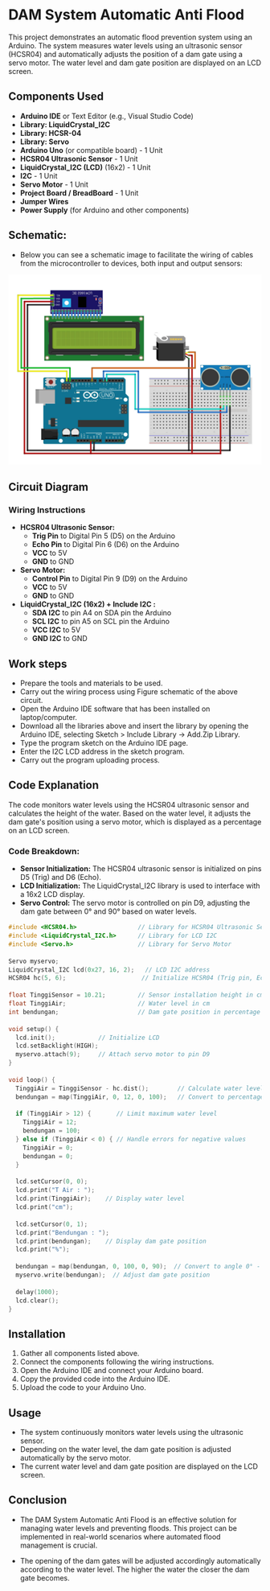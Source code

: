 # DAM System Automatic Anti Flood

This project demonstrates an automatic flood prevention system using an Arduino. The system measures water levels using an ultrasonic sensor (HCSR04) and automatically adjusts the position of a dam gate using a servo motor. The water level and dam gate position are displayed on an LCD screen.

## Components Used

- **Arduino IDE** or Text Editor (e.g., Visual Studio Code)
- **Library: LiquidCrystal_I2C**
- **Library: HCSR-04**
- **Library: Servo**
- **Arduino Uno** (or compatible board) - 1 Unit
- **HCSR04 Ultrasonic Sensor** - 1 Unit
- **LiquidCrystal_I2C (LCD)** (16x2) - 1 Unit
- **I2C** - 1 Unit
- **Servo Motor** - 1 Unit
- **Project Board / BreadBoard** - 1 Unit
- **Jumper Wires**
- **Power Supply** (for Arduino and other components)

## Schematic:

- Below you can see a schematic image to facilitate the wiring of cables from the microcontroller to devices, both input and output sensors:

![Schematic](img/skema.jpg)

## Circuit Diagram

### Wiring Instructions

- **HCSR04 Ultrasonic Sensor:**
  - **Trig Pin** to Digital Pin 5 (D5) on the Arduino
  - **Echo Pin** to Digital Pin 6 (D6) on the Arduino
  - **VCC** to 5V
  - **GND** to GND
- **Servo Motor:**
  - **Control Pin** to Digital Pin 9 (D9) on the Arduino
  - **VCC** to 5V
  - **GND** to GND
- **LiquidCrystal_I2C (16x2) + Include I2C :**
  - **SDA I2C** to pin A4 on SDA pin the Arduino
  - **SCL I2C** to pin A5 on SCL pin the Arduino
  - **VCC I2C** to 5V
  - **GND I2C** to GND

## Work steps

- Prepare the tools and materials to be used.
- Carry out the wiring process using Figure schematic of the above circuit.
- Open the Arduino IDE software that has been installed on laptop/computer.
- Download all the libraries above and insert the library by opening the Arduino IDE, selecting Sketch > Include Library -> Add.Zip Library.
- Type the program sketch on the Arduino IDE page.
- Enter the I2C LCD address in the sketch program.
- Carry out the program uploading process.

## Code Explanation

The code monitors water levels using the HCSR04 ultrasonic sensor and calculates the height of the water. Based on the water level, it adjusts the dam gate's position using a servo motor, which is displayed as a percentage on an LCD screen.

### Code Breakdown:

- **Sensor Initialization:** The HCSR04 ultrasonic sensor is initialized on pins D5 (Trig) and D6 (Echo).
- **LCD Initialization:** The LiquidCrystal_I2C library is used to interface with a 16x2 LCD display.
- **Servo Control:** The servo motor is controlled on pin D9, adjusting the dam gate between 0° and 90° based on water levels.

```cpp
#include <HCSR04.h>                 // Library for HCSR04 Ultrasonic Sensor
#include <LiquidCrystal_I2C.h>      // Library for LCD I2C
#include <Servo.h>                  // Library for Servo Motor

Servo myservo;
LiquidCrystal_I2C lcd(0x27, 16, 2);   // LCD I2C address
HCSR04 hc(5, 6);                     // Initialize HCSR04 (Trig pin, Echo pin)

float TinggiSensor = 10.21;         // Sensor installation height in cm
float TinggiAir;                    // Water level in cm
int bendungan;                      // Dam gate position in percentage

void setup() {
  lcd.init();            // Initialize LCD
  lcd.setBacklight(HIGH);
  myservo.attach(9);     // Attach servo motor to pin D9
}

void loop() {
  TinggiAir = TinggiSensor - hc.dist();        // Calculate water level
  bendungan = map(TinggiAir, 0, 12, 0, 100);   // Convert to percentage

  if (TinggiAir > 12) {       // Limit maximum water level
    TinggiAir = 12;
    bendungan = 100;
  } else if (TinggiAir < 0) { // Handle errors for negative values
    TinggiAir = 0;
    bendungan = 0;
  }

  lcd.setCursor(0, 0);
  lcd.print("T Air : ");
  lcd.print(TinggiAir);    // Display water level
  lcd.print("cm");

  lcd.setCursor(0, 1);
  lcd.print("Bendungan : ");
  lcd.print(bendungan);    // Display dam gate position
  lcd.print("%");

  bendungan = map(bendungan, 0, 100, 0, 90);  // Convert to angle 0° - 90°
  myservo.write(bendungan);  // Adjust dam gate position

  delay(1000);
  lcd.clear();
}
```

## Installation

1. Gather all components listed above. <br/>
2. Connect the components following the wiring instructions.<br/>
3. Open the Arduino IDE and connect your Arduino board.<br/>
4. Copy the provided code into the Arduino IDE.<br/>
5. Upload the code to your Arduino Uno.<br/>

## Usage

- The system continuously monitors water levels using the ultrasonic sensor.<br/>
- Depending on the water level, the dam gate position is adjusted automatically by the servo motor.<br/>
- The current water level and dam gate position are displayed on the LCD screen.<br/>

## Conclusion

- The DAM System Automatic Anti Flood is an effective solution for managing water levels and preventing floods. This project can be implemented in real-world scenarios where automated flood management is crucial.<br/>

- The opening of the dam gates will be adjusted accordingly automatically according to the water level. The higher the water
  the closer the dam gate becomes. <br/>
